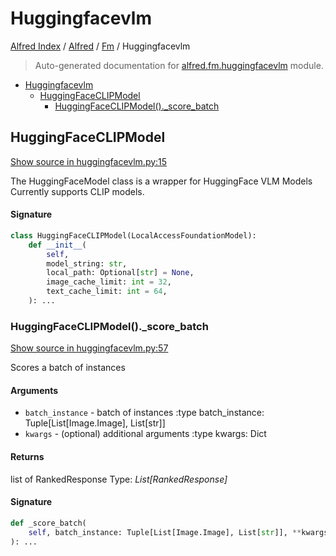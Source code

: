 # Huggingfacevlm

[Alfred Index](../../README.md#alfred-index) / [Alfred](../index.md#alfred) / [Fm](./index.md#fm) / Huggingfacevlm

> Auto-generated documentation for [alfred.fm.huggingfacevlm](../../../alfred/fm/huggingfacevlm.py) module.

- [Huggingfacevlm](#huggingfacevlm)
  - [HuggingFaceCLIPModel](#huggingfaceclipmodel)
    - [HuggingFaceCLIPModel()._score_batch](#huggingfaceclipmodel()_score_batch)

## HuggingFaceCLIPModel

[Show source in huggingfacevlm.py:15](../../../alfred/fm/huggingfacevlm.py#L15)

The HuggingFaceModel class is a wrapper for HuggingFace VLM Models
Currently supports CLIP models.

#### Signature

```python
class HuggingFaceCLIPModel(LocalAccessFoundationModel):
    def __init__(
        self,
        model_string: str,
        local_path: Optional[str] = None,
        image_cache_limit: int = 32,
        text_cache_limit: int = 64,
    ): ...
```

### HuggingFaceCLIPModel()._score_batch

[Show source in huggingfacevlm.py:57](../../../alfred/fm/huggingfacevlm.py#L57)

Scores a batch of instances

#### Arguments

- `batch_instance` - batch of instances
:type batch_instance: Tuple[List[Image.Image], List[str]]
- `kwargs` - (optional) additional arguments
:type kwargs: Dict

#### Returns

list of RankedResponse
Type: *List[RankedResponse]*

#### Signature

```python
def _score_batch(
    self, batch_instance: Tuple[List[Image.Image], List[str]], **kwargs
): ...
```